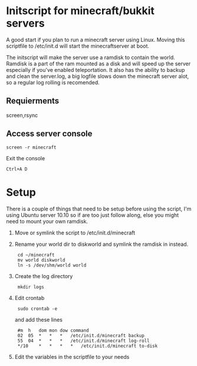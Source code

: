 Initscript for minecraft/bukkit servers
=======================================
A good start if you plan to run a minecraft server using Linux.
Moving this scriptfile to /etc/init.d will start the minecraftserver at boot.

The initscript will make the server use a ramdisk to contain the world. Ramdisk is a part of the ram mounted as a disk and will speed up the server especially if you've enabled teleportation. It also has the ability to backup and clean the server.log, a big logfile slows down the minecraft server alot, so a regular log rolling is recomended.


Requierments
------------
screen,rsync

Access server console
---------------------

	screen -r minecraft

Exit the console
	
	Ctrl+A D

Setup
=====
There is a couple of things that need to be setup before using the
script, I'm using Ubuntu server 10.10 so if are too just follow along,
else you might need to mount your own ramdisk.

1. Move or symlink the script to /etc/init.d/minecraft

2. Rename your world dir to diskworld and symlink the ramdisk in instead.

		cd ~/minecraft
		mv world diskworld
		ln -s /dev/shm/world world

3. Create the log directory

		mkdir logs

4. Edit crontab

		sudo crontab -e

	and add these lines

		#m 	h 	dom	mon	dow	command
		02 	05 	*	*	*	/etc/init.d/minecraft backup
		55 	04 	*	*	*	/etc/init.d/minecraft log-roll
		*/10 	* 	*	*	*	/etc/init.d/minecraft to-disk

5. Edit the variables in the scriptfile to your needs

